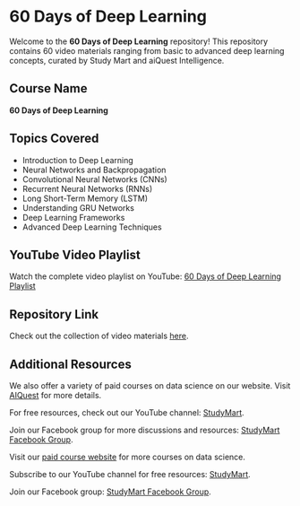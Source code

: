 <!DOCTYPE html>
<html>
<head>
  <title>60 Days of Deep Learning by Study Mart & aiQuest Intelligence</title>
</head>
<body>
  <h1>60 Days of Deep Learning</h1>
  <p>Welcome to the <strong>60 Days of Deep Learning</strong> repository! This repository contains 60 video materials ranging from basic to advanced deep learning concepts, curated by Study Mart and aiQuest Intelligence.</p>

  <h2>Course Name</h2>
  <p><strong>60 Days of Deep Learning</strong></p>

  <h2>Topics Covered</h2>
  <ul>
    <li>Introduction to Deep Learning</li>
    <li>Neural Networks and Backpropagation</li>
    <li>Convolutional Neural Networks (CNNs)</li>
    <li>Recurrent Neural Networks (RNNs)</li>
    <li>Long Short-Term Memory (LSTM)</li>
    <li>Understanding GRU Networks</li>
    <li>Deep Learning Frameworks</li>
    <li>Advanced Deep Learning Techniques</li>
  </ul>

  <h2>YouTube Video Playlist</h2>
  <p>Watch the complete video playlist on YouTube: <a href="https://www.youtube.com/playlist?list=PLKdU0fuY4OFdFUCFcUp-7VD4bLXr50hgb" target="_blank">60 Days of Deep Learning Playlist</a></p>

  <h2>Repository Link</h2>
  <p>Check out the collection of video materials <a href="https://github.com/rashakil-ds/60-Days-of-Deep-Learning" target="_blank">here</a>.</p>

  <h2>Additional Resources</h2>
  <p>We also offer a variety of paid courses on data science on our website. Visit <a href="https://aiquest.org/" target="_blank">AIQuest</a> for more details.</p>
  <p>For free resources, check out our YouTube channel: <a href="https://www.youtube.com/StudyMart" target="_blank">StudyMart</a>.</p>
  <p>Join our Facebook group for more discussions and resources: <a href="https://www.facebook.com/groups/StudyMart" target="_blank">StudyMart Facebook Group</a>.</p>

  <footer>
    <p>Visit our <a href="https://aiquest.org/" target="_blank">paid course website</a> for more courses on data science.</p>
    <p>Subscribe to our YouTube channel for free resources: <a href="https://www.youtube.com/StudyMart" target="_blank">StudyMart</a>.</p>
    <p>Join our Facebook group: <a href="https://www.facebook.com/groups/StudyMart" target="_blank">StudyMart Facebook Group</a>.</p>
  </footer>
</body>
</html>
